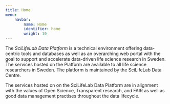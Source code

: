 ```yaml
---
title: Home
menu:
    navbar:
        name: Home
        identifier: home
        weight: 10
---
```


The *SciLifeLab Data Platform* is a technical environment offering data-centric tools and databases as well as an overarching web portal with the goal to support and accelerate data-driven life science research in Sweden. The services hosted on the Platform are available to all life science researchers in Sweden. The platform is maintained by the SciLifeLab Data Centre.

The services hosted on on the SciLifeLab Data Platform are in alignment with the values of Open Science, Transparent research, and FAIR as well as good data management practises throughout the data lifecycle.
